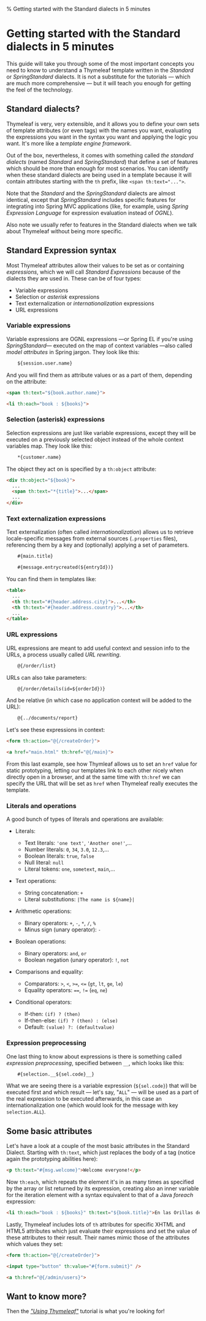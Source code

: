 % Getting started with the Standard dialects in 5 minutes


Getting started with the Standard dialects in 5 minutes
=======================================================

This guide will take you through some of the most important concepts you
need to know to understand a Thymeleaf template written in the
*Standard* or *SpringStandard* dialects. It is not a substitute for the
tutorials — which are much more comprehensive — but it will teach you
enough for getting the feel of the technology.

Standard dialects?
------------------

Thymeleaf is very, very extensible, and it allows you to define your own
sets of template attributes (or even tags) with the names you want,
evaluating the expressions you want in the syntax you want and applying
the logic you want. It's more like a *template engine framework*.

Out of the box, nevertheless, it comes with something called *the
standard dialects* (named *Standard* and *SpringStandard*) that define a
set of features which should be more than enough for most scenarios. You
can identify when these standard dialects are being used in a template
because it will contain attributes starting with the `th` prefix, like
`<span th:text="...">`.

Note that the *Standard* and the *SpringStandard* dialects are almost
identical, except that *SpringStandard* includes specific features for
integrating into Spring MVC applications (like, for example, using
*Spring Expression Language* for expression evaluation instead of
*OGNL*).

Also note we usually refer to features in the Standard dialects when we
talk about Thymeleaf without being more specific.

Standard Expression syntax
--------------------------

Most Thymeleaf attributes allow their values to be set as or containing
*expressions*, which we will call *Standard Expressions* because of the
dialects they are used in. These can be of four types:

-   Variable expressions
-   Selection or *asterisk* expressions
-   Text externalization or *internationalization* expressions
-   URL expressions

### Variable expressions

Variable expressions are OGNL expressions —or Spring EL if you're using
*SpringStandard*— executed on the map of context variables —also called
*model attributes* in Spring jargon. They look like this:

```html
    ${session.user.name}
```

And you will find them as attribute values or as a part of them,
depending on the attribute:

```html
<span th:text="${book.author.name}">
```

```html
<li th:each="book : ${books}">
```

### Selection (asterisk) expressions

Selection expressions are just like variable expressions, except they
will be executed on a previously selected object instead of the whole
context variables map. They look like this:

```html
    *{customer.name}
```

The object they act on is specified by a `th:object` attribute:

```html
<div th:object="${book}">
  ...
  <span th:text="*{title}">...</span>
  ...
</div>
```

### Text externalization expressions

Text externalization (often called *internationalization*) allows us to
retrieve locale-specific messages from external sources (`.properties`
files), referencing them by a key and (optionally) applying a set of
parameters.

```html
    #{main.title}
```

```html
    #{message.entrycreated(${entryId})}
```

You can find them in templates like:

```html
<table>
  ...
  <th th:text="#{header.address.city}">...</th>
  <th th:text="#{header.address.country}">...</th>
  ...
</table>
```

### URL expressions

URL expressions are meant to add useful context and session info to the
URLs, a process usually called *URL rewriting*.

```html
    @{/order/list}
```

URLs can also take parameters:

```html
    @{/order/details(id=${orderId})}
```

And be relative (in which case no application context will be added to
the URL):

```html
    @{../documents/report}
```

Let's see these expressions in context:

```html
<form th:action="@{/createOrder}">
```

```html
<a href="main.html" th:href="@{/main}">
```

From this last example, see how Thymleaf allows us to set an `href`
value for static prototyping, letting our templates link to each other
nicely when directly open in a browser, and at the same time with
`th:href` we can specify the URL that will be set as `href` when
Thymeleaf really executes the template.

### Literals and operations

A good bunch of types of literals and operations are available:

-   Literals:
    -   Text literals: `'one text'`, `'Another one!'`,...
    -   Number literals: `0`, `34`, `3.0`, `12.3`,...
    -   Boolean literals: `true`, `false`
    -   Null literal: `null`
    -   Literal tokens: `one`, `sometext`, `main`,...

-   Text operations:
    -   String concatenation: `+`
    -   Literal substitutions: `|The name is ${name}|`

-   Arithmetic operations:
    -   Binary operators: `+`, `-`, `*`, `/`, `%`
    -   Minus sign (unary operator): `-`

-   Boolean operations:
    -   Binary operators: `and`, `or`
    -   Boolean negation (unary operator): `!`, `not`

-   Comparisons and equality:
    -   Comparators: `>`, `<`, `>=`, `<=` (`gt`, `lt`, `ge`, `le`)
    -   Equality operators: `==`, `!=` (`eq`, `ne`)

-   Conditional operators:
    -   If-then: `(if) ? (then)`
    -   If-then-else: `(if) ? (then) : (else)`
    -   Default: `(value) ?: (defaultvalue)`

### Expression preprocessing

One last thing to know about expressions is there is something called
*expression preprocessing*, specified between `__`, which looks like
this:

```html
    #{selection.__${sel.code}__}
```

What we are seeing there is a variable expression (`${sel.code}`) that
will be executed first and which result — let's say, "`ALL`" — will be
used as a part of the real expression to be executed afterwards, in this
case an internationalization one (which would look for the message with
key `selection.ALL`).

Some basic attributes
---------------------

Let's have a look at a couple of the most basic attributes in the
Standard Dialect. Starting with `th:text`, which just replaces the body
of a tag (notice again the prototyping abilities here):

```html
<p th:text="#{msg.welcome}">Welcome everyone!</p>
```

Now `th:each`, which repeats the element it's in as many times as
specified by the array or list returned by its expression, creating also
an inner variable for the iteration element with a syntax equivalent to
that of a Java *foreach* expression:

```html
<li th:each="book : ${books}" th:text="${book.title}">En las Orillas del Sar</li>
```

Lastly, Thymeleaf includes lots of `th` attributes for specific XHTML
and HTML5 attributes which just evaluate their expressions and set the
value of these attributes to their result. Their names mimic those of
the attributes which values they set:

```html
<form th:action="@{/createOrder}">
```

```html
<input type="button" th:value="#{form.submit}" />
```

```html
<a th:href="@{/admin/users}">
```

Want to know more?
------------------

Then the [*"Using Thymeleaf"*](documentation.html) tutorial is what
you're looking for!
